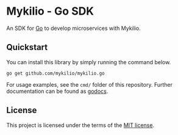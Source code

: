 # Mykilio - Go SDK

An SDK for [Go][website-go] to develop microservices with Mykilio.

## Quickstart

You can install this library by simply running the command below.

```shell
go get github.com/mykilio/mykilio.go
```

For usage examples, see the `cmd/` folder of this repository. Further documentation can be found as [godocs][docs-godocs].

## License

This project is licensed under the terms of the [MIT license][file-license].

[docs-godocs]: https://pkg.go.dev/github.com/mykilio/mykilio.go
[website-go]: https://golang.org
[file-license]: ./LICENSE.md
